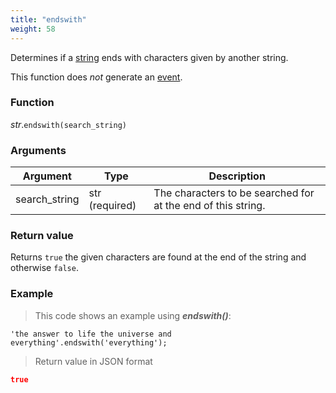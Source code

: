 ```yaml
---
title: "endswith"
weight: 58
---
```


Determines if a [string](..) ends with characters given by another string.

This function does *not* generate an [event](../../../overview/events).

### Function

*str*.`endswith(search_string)`

### Arguments

Argument | Type | Description
-------- | ---- | -----------
search_string | str (required) | The characters to be searched for at the end of this string.

### Return value

Returns `true` the given characters are found at the end of the string and otherwise `false`.

### Example

> This code shows an example using ***endswith()***:

```thingsdb,json_response
'the answer to life the universe and everything'.endswith('everything');
```

> Return value in JSON format

```json
true
```
